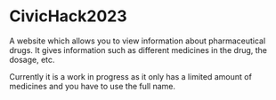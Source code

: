 # CivicHack2023
A website which allows you to view information about pharmaceutical drugs. It gives information such as different medicines in the drug, the dosage, etc. 


Currently it is a work in progress as it only has a limited amount of medicines and you have to use the full name. 
